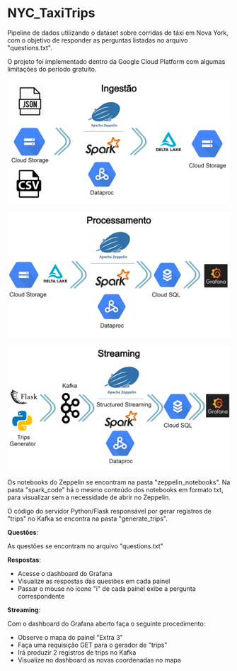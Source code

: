 # NYC_TaxiTrips
Pipeline de dados utilizando o dataset sobre corridas de táxi em Nova York, com o objetivo de responder as perguntas listadas no arquivo "questions.txt".

O projeto foi implementado dentro da Google Cloud Platform com algumas limitações do período gratuito.

![Ingestion](diagrams/Ingestion.png)

![Answers](diagrams/Answers.png)

![Streaming](diagrams/Streaming.png)

Os notebooks do Zeppelin se encontram na pasta "zeppelin_notebooks". 
Na pasta "spark_code" há o mesmo conteúdo dos notebooks em formato txt, para visualizar sem a necessidade de abrir no Zeppelin.

O código do servidor Python/Flask responsável por gerar registros de "trips" no Kafka se encontra na pasta "generate_trips".

**Questões**:

As questões se encontram no arquivo "questions.txt"

**Respostas**:
- Acesse o dashboard do Grafana
- Visualize as respostas das questões em cada painel
- Passar o mouse no ícone "i" de cada painel exibe a pergunta correspondente

**Streaming**:

Com o dashboard do Grafana aberto faça o seguinte procedimento:
- Observe o mapa do painel "Extra 3"
- Faça uma requisição GET para o gerador de "trips"
- Irá produzir 2 registros de trips no Kafka
- Visualize no dashboard as novas coordenadas no mapa
